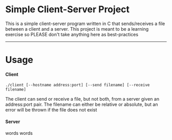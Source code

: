 # Simple Client-Server Project
This is a simple client-server program written in C that sends/receives a file between a client and a server. This project is meant to be a learning exercise so PLEASE don't take anything here as best-practices

---
# Usage
#### Client
```
./client [--hostname address:port] [--send filename] [--receive filename]
```
The client can send or receive a file, but not both, from a server given an address:port pair. The filename can either be relative or absolute, but an error will be thrown if the file does not exist  

#### Server
words words
